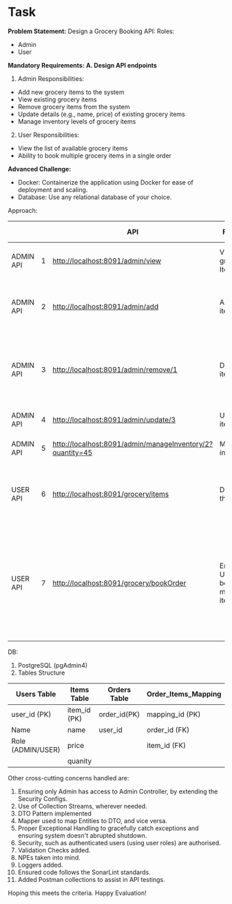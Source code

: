 # Task
**Problem Statement:**
Design a Grocery Booking API:
Roles:
- Admin
- User

**Mandatory Requirements:**
**A. Design API endpoints**

1. Admin Responsibilities:
- Add new grocery items to the system
- View existing grocery items
- Remove grocery items from the system
- Update details (e.g., name, price) of existing grocery items
- Manage inventory levels of grocery items
2. User Responsibilities:
- View the list of available grocery items
- Ability to book multiple grocery items in a single order

**Advanced Challenge:**
- Docker: Containerize the application using Docker for ease of deployment and scaling.
- Database: Use any relational database of your choice.

Approach:

|           |   | API                                                                                                                    | Function                            | Input              | Output              | Logic (in Brief)                                                                                                    | Exception Cases                                        |
| --------- | - | ---------------------------------------------------------------------------------------------------------------------- | ----------------------------------- | ------------------ | ------------------- | ------------------------------------------------------------------------------------------------------------------- | ------------------------------------------------------ |
| ADMIN API | 1 | [http://localhost:8091/admin/view](http://localhost:8091/admin/view)                                                   | View all grocery Items              | NONE               | List of DTO objects | fetch all the items from DB                                                                                         | Handle no objects present scenario                     |
| ADMIN API | 2 | [http://localhost:8091/admin/add](http://localhost:8091/admin/add)                                                     | Add an item in DB                   | DTO object         | DTO Item object     | map to an entity and store in DB                                                                                    | Validate the fields. Exception, incase of saving in DB |
| ADMIN API | 3 | [http://localhost:8091/admin/remove/1](http://localhost:8091/admin/remove/1)                                           | Deletes an item                     | id                 | String              | Deletes an item. (preferably also provide an option for soft delete)                                                | If the id doesnot exist                                |
| ADMIN API | 4 | [http://localhost:8091/admin/update/3](http://localhost:8091/admin/update/3)                                           | Updatesan item                      | id and DTO payload | Dto object          | updates the item                                                                                                    | if the ids donot match.                                |
| ADMIN API | 5 | [http://localhost:8091/admin/manageInventory/2?quantity=45](http://localhost:8091/admin/manageInventory/2?quantity=45) | Manage inventory                    | id and quantity    | DTO                 | update the quanity of the item                                                                                      | If the id is not present                               |
| USER API  | 6 | [http://localhost:8091/grocery/items](http://localhost:8091/grocery/items)                                             | Display all the items               |                    | List of DTO objects | Display only those items whose quantity are greater then 0                                                          | Handle no objects present scenario                     |
| USER API  | 7 | [http://localhost:8091/grocery/bookOrder](http://localhost:8091/grocery/bookOrder)                                     | Enables User to book multiple items | id List            | String              | Decrement the quantity of each item by 1. Prefer to create a table of users and orders and map them with the items. | Item ids are invalid                                   |


DB:
1. PostgreSQL (pgAdmin4)
2. Tables Structure

| Users Table               | Items Table       | Orders Table        | Order_Items_Mapping |
| ----------------- | ------------ | ------------ | ------------------- |
| user_id (PK)      | item_id (PK) | order_id(PK) | mapping_id (PK)     |
| Name              | name         | user_id      | order_id (FK)       |
| Role (ADMIN/USER) | price        |              | item_id (FK)        |
|                   | quanity      |              |                     |

Other cross-cutting concerns handled are:
1. Ensuring only Admin has access to Admin Controller, by extending the Security Configs.
2. Use of Collection Streams, wherever needed.
3. DTO Pattern implemented
4. Mapper used to map Entities to DTO, and vice versa.
5. Proper Exceptional Handling to gracefully catch exceptions and ensuring system doesn't abrupted shutdown.
6. Security, such as authenticated users (using user roles) are authorised.
7. Validation Checks added.
8. NPEs taken into mind.
9. Loggers added.
10. Ensured code follows the SonarLint standards.
11. Added Postman collections to assist in API testings.


Hoping this meets the criteria. Happy Evaluation! 

 
